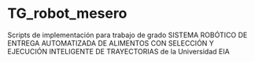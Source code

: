 # TG_robot_mesero
Scripts de implementación para trabajo de grado SISTEMA ROBÓTICO DE ENTREGA AUTOMATIZADA DE ALIMENTOS CON SELECCIÓN Y EJECUCIÓN INTELIGENTE DE TRAYECTORIAS de la Universidad EIA
